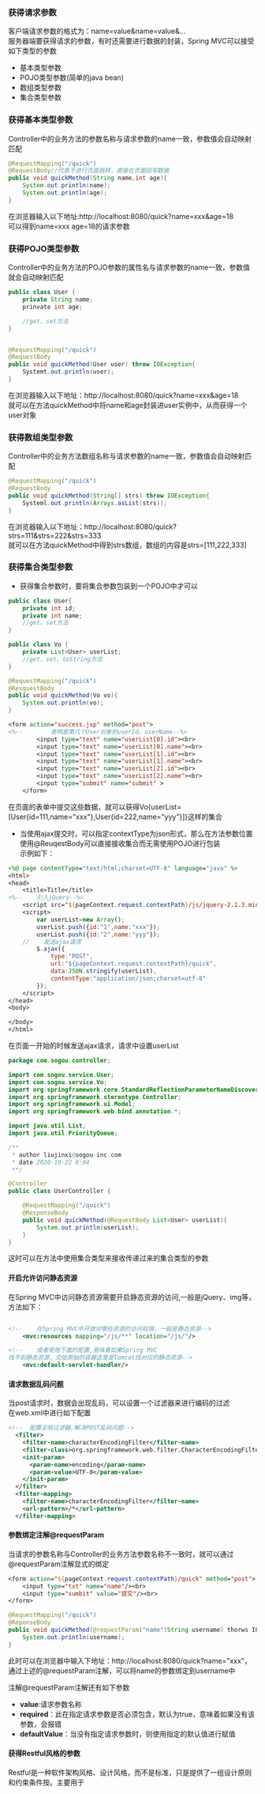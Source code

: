 ### 获得请求参数  
客户端请求参数的格式为：name=value&name=value&...  
服务器端要获得请求的参数，有时还需要进行数据的封装，Spring MVC可以接受如下类型的参数  
+ 基本类型参数  
+ POJO类型参数(简单的java bean)  
+ 数组类型参数  
+ 集合类型参数  
### 获得基本类型参数  
Controller中的业务方法的参数名称与请求参数的name一致，参数值会自动映射匹配  
```java
@RequestMapping("/quick")
@RequestBody//代表不进行页面跳转，直接在页面回写数据
public void quickMethod(String name,int age){
    System.out.println(name);
    System.out.println(age);
}
```
在浏览器输入以下地址:http://localhost:8080/quick?name=xxx&age=18  
可以得到name=xxx age=18的请求参数  
### 获得POJO类型参数  
Controller中的业务方法的POJO参数的属性名与请求参数的name一致，参数值就会自动映射匹配  
```java
public class User {
    private String name;
    prinvate int age;

    //get、set方法
}


@RequestMapping("/quick")
@RequestBody
public void quickMethod(User user) throw IOException{
    Systemt.out.println(user);
}
```  
在浏览器输入以下地址：http://localhost:8080/quick?name=xxx&age=18  
就可以在方法quickMethod中将name和age封装进user实例中，从而获得一个user对象  
### 获得数组类型参数  
Controller中的业务方法数组名称与请求参数的name一致，参数值会自动映射匹配  
```java
@RequestMapping("/quick")
@RequestBody
public void quickMethod(String[] strs) throw IOException{
    Systeml.out.println(Arrays.asList(strs));
}
```
在浏览器输入以下地址：http://localhost:8080/quick?strs=111&strs=222&strs=333  
就可以在方法quickMethod中得到strs数组，数组的内容是strs=[111,222,333]  
### 获得集合类型参数  
+ 获得集合参数时，要将集合参数包装到一个POJO中才可以  
```java
public class User{
    private int id;
    private int name;
    //get、set方法
}

public class Vo {
    private List<User> userList;
    //get、set、toString方法
}

@RequestMapping("/quick")
@ResquestBody
public void quickMethod(Vo vo){
    System.out.println(vo);
}
```
```jsp
<form action="success.jsp" method="post">
<%--        表明是第几个User对象的userId、userName--%>
        <input type="text" name="userList[0].id"><br>
        <input type="text" name="userList[0].name"><br>
        <input type="text" name="userList[1].id"><br>
        <input type="text" name="userList[1].name"><br>
        <input type="text" name="userList[2].id"><br>
        <input type="text" name="userList[2].name"><br>
        <input type="submit" name="submit" >
    </form>
```  
在页面的表单中提交这些数据，就可以获得Vo{userList=[User{id=111,name="xxx"},User{id=222,name="yyy"}]}这样的集合  
+ 当使用ajax提交时，可以指定contextType为json形式，那么在方法参数位置使用@ReuqestBody可以直接接收集合而无需使用POJO进行包装  
示例如下：  
```jsp
<%@ page contentType="text/html;charset=UTF-8" language="java" %>
<html>
<head>
    <title>Title</title>
<%--    引入jQuery--%>
    <script src="${pageContext.request.contextPath}/js/jquery-2.1.3.min.js"></script>
    <script>
        var userList=new Array();
        userList.push({id:"1",name:"xxx"});
        userList.push({id:"2",name:"yyy"});
    //    发送ajax请求
        $.ajax({
            type:"POST",
            url:"${pageContext.request.contextPath}/quick",
            data:JSON.stringify(userList),
            contentType:"application/json;charset=utf-8"
        });
    </script>
</head>
<body>

</body>
</html>

```  
在页面一开始的时候发送ajax请求，请求中设置userList  
```java
package com.sogou.controller;

import com.sogou.service.User;
import com.sogou.service.Vo;
import org.springframework.core.StandardReflectionParameterNameDiscoverer;
import org.springframework.stereotype.Controller;
import org.springframework.ui.Model;
import org.springframework.web.bind.annotation.*;

import java.util.List;
import java.util.PriorityQueue;

/**
 * author liujinxi@sogou-inc.com
 * date 2020-10-22 0:04
 **/

@Controller
public class UserController {

    @RequestMapping("/quick")
    @ResponseBody
    public void quickMethod(@RequestBody List<User> userList){
        System.out.println(userList);
    }
}

```  
这时可以在方法中使用集合类型来接收传递过来的集合类型的参数  
#### 开启允许访问静态资源  
在Spring MVC中访问静态资源需要开启静态资源的访问,一般是jQuery、img等，方法如下：  
```xml

<!--    在Spring MVC中开放对哪些资源的访问权限，一般是静态资源-->
    <mvc:resources mapping="/js/**" location="/js/"/>

<!--    或者使用下面的配置,意味着如果Spring MVC
找不到静态资源，交给原始的容器这里是Tomcat找对应的静态资源-->
    <mvc:default-servlet-handler/>
```  
#### 请求数据乱码问题  
当post请求时，数据会出现乱码，可以设置一个过滤器来进行编码的过滤  
在web.xml中进行如下配置  
```xml
<!--  配置全局过滤器,解决POST乱码问题-->
  <filter>
    <filter-name>characterEncodingFilter</filter-name>
    <filter-class>org.springframework.web.filter.CharacterEncodingFilter</filter-class>
    <init-param>
      <param-name>encoding</param-name>
      <param-value>UTF-8</param-value>
    </init-param>
  </filter>
  <filter-mapping>
    <filter-name>characterEncodingFilter</filter-name>
    <url-pattern>/*</url-pattern>
  </filter-mapping>
```
#### 参数绑定注解@requestParam  
当请求的参数名称与Controller的业务方法参数名称不一致时，就可以通过@requestParam注解显式的绑定  
```jsp
<form action="${pageContext.request.contextPath}/quick" method="post">
    <input type="txt" name="name"/><br>
    <input type="sumbit" value="提交"/><br>
</form>
```  
```java
@RequestMapping("/quick")
@ReponseBody
public void quickMethod(@requestParam("name")String username) thorws IOExecption {
    System.out.println(username);
}
```  
此时可以在浏览器中输入下地址：http://localhost:8080/quick?name="xxx"，通过上述的@requestParam注解，可以将name的参数绑定到username中  
  
注解@requestParam注解还有如下参数  
+ **value**:请求参数名称  
+ **required**：此在指定请求参数是否必须包含，默认为true，意味着如果没有该参数，会报错  
+ **defaultValue**：当没有指定请求参数时，则使用指定的默认值进行赋值  
#### 获得Restful风格的参数  
Restful是一种软件架构风格、设计风格，而不是标准，只是提供了一组设计原则和约束条件按。主要用于








